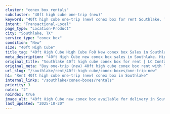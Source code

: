 ```yaml
---
cluster: "conex box rentals"
subcluster: "40ft high cube one-trip (new)"
keyword: "40ft high cube one-trip (new) conex box for rent Southlake, TX"
intent: "Transactional-Local"
page_type: "Location-Product"
city: "Southlake, TX"
service_type: "conex box"
condition: "New"
size: "40ft High Cube"
title_tag: "40ft High Cube High Cube Fo8 New conex box Sales in Southlake | LC Container"
meta_description: "40ft High Cube new conex box sales in Southlake. High cube containers with extra height. Fast delivery, competitive pricing. Serving conex boxes area. Quote ID: 7XE. Call (214) 524-4168 for your free quote today."
original_title: "Southlake 40ft high cube conex box for rent | LC Container"
original_meta: "Buy one-trip (new) 40ft high cube conex box rent with local delivery in Southlake, TX. LC Container — local Since 2003. Request a fast quote today."
url_slug: "/southlake/rent/40ft-high-cube/conex-boxes/one-trip-new"
h1: "Rent 40ft high cube one-trip (new) conex box in Southlake"
internal_links: "/southlake/conex-boxes/rentals"
priority: 3
notes: "2"
noindex: true
image_alt: "40ft High Cube new conex box available for delivery in Southlake"
last_updated: "2025-10-20"
---
```


<!-- TODO: Add unique city/inventory copy, images, and internal links here. -->

